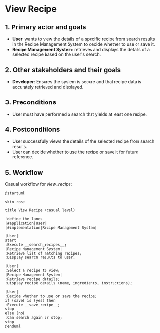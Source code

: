 # View Recipe

## 1. Primary actor and goals
* __User__: wants to view the details of a specific recipe from search results in the Recipe Management System to decide whether to use or save it.
* __Recipe Management System__: retrieves and displays the details of a selected recipe based on the user's search.


## 2. Other stakeholders and their goals

* __Developer__: Ensures the system is secure and that recipe data is accurately retrieved and displayed.


## 3. Preconditions

* User must have performed a search that yields at least one recipe.

## 4. Postconditions

* User successfully views the details of the selected recipe from search results.
* User can decide whether to use the recipe or save it for future reference.


## 5. Workflow

Casual workflow for _view_recipe_:

```plantuml
@startuml

skin rose

title View Recipe (casual level)

'define the lanes
|#application|User|
|#implementation|Recipe Management System|

|User|
start
:Execute __search_recipes__;
|Recipe Management System|
:Retrieve list of matching recipes;
:Display search results to user;

|User|
:Select a recipe to view;
|Recipe Management System|
:Retrieve recipe details;
:Display recipe details (name, ingredients, instructions);

|User|
:Decide whether to use or save the recipe;
if (save) is (yes) then
:Execute __save_recipe__;
stop
else (no)
:Can search again or stop;
stop
@enduml
```
